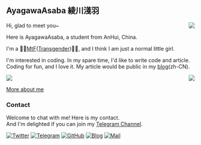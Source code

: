 ## AyagawaAsaba 綾川淺羽

<a href="#">
  <img align="right" src="https://github-readme-stats.vercel.app/api?username=AyagawaAsaba&show_icons=true&hide_border=false&icon_color=ffb90f&title_color=586069&count_private=true&include_all_commits=true">
</a>

Hi, glad to meet you~

Here is AyagawaAsaba, a student from AnHui, China.

I'm a 🏳️‍🌈[MtF](https://en.wikipedia.org/wiki/Trans_woman)([Transgender](https://en.wikipedia.org/wiki/Transgender))🏳️‍⚧️, and I think I am just a normal little girl.

I'm interested in coding. In my spare time, I'd like to write code and article. Coding for fun, and I love it. My article would be public in my [blog](https://wiki.zywz.xyz)(zh-CN).

<a href="#">
  <img align="right" src="https://github-readme-stats.vercel.app/api/top-langs/?username=AyagawaAsaba&layout=compact">
</a>


![](https://komarev.com/ghpvc/?username=AyagawaAsaba&color=green)

[More about me](https://www.zywz.xyz)

### Contact

Welcome to chat with me! Here is my contact.<br>
And I'm delighted if you can join my [Telegram Channel](https://t.me/qwpmoe).

[![Twitter](https://img.shields.io/badge/Twitter-20235-1DA1F2?logo=twitter&logoColor=white&style=for-the-badge)](https://twitter.com/AyagawaAsaba)
[![Telegram](https://img.shields.io/badge/Telegram-@RinRinSeirin-00BFFF?logo=telegram&logoColor=white&style=for-the-badge)](https://t.me/AyagawaAsaba)
[![GitHub](https://img.shields.io/badge/dynamic/json?logo=github&label=GitHub&color=181717&style=for-the-badge&query=$.data.totalSubs&url=https%3a%2f%2fapi.spencerwoo.com%2fsubstats%2f%3fsource%3dgithub%26queryKey%3dAyagawaAsaba)](https://github.com/AyagawaAsaba)
[![Blog](https://img.shields.io/badge/dynamic/json?logo=hexo&color=0E83CD&label=Blog&query=$.data.totalSubs&style=for-the-badge&url=https%3a%2f%2fapi.spencerwoo.com%2fsubstats%2f%3fsource%3dfeedly%26queryKey%3dhttps%3a%2f%2fowomoe.net%2ffeed%2findex.xml%26source%3dinoreader%26queryKey%3dhttps%3a%2f%2fblog.ichr.me%2fatom.xml)](https://www.zywz.xyz/)
[![Mail](https://img.shields.io/badge/-AyagawaAsaba@outlook.com-911318?logo=Mail.RU&logoColor=white&style=for-the-badge)](mailto:AyagawaAsaba@outlook.com)
